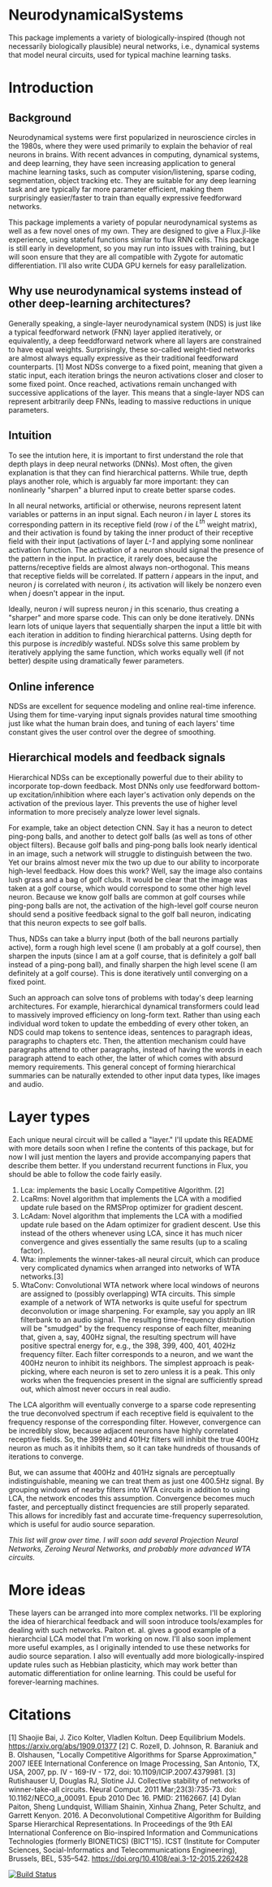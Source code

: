 # NeurodynamicalSystems

This package implements a variety of biologically-inspired (though not necessarily biologically plausible) neural networks, i.e., dynamical systems that model neural circuits, used for typical machine learning tasks.

# Introduction
## Background

Neurodynamical systems were first popularized in neuroscience circles in the 1980s, where they were used primarily to explain the behavior of real neurons in brains. With recent advances in computing, dynamical systems, and deep learning, they have seen increasing application to general machine learning tasks, such as computer vision/listening, sparse coding, segmentation, object tracking etc. They are suitable for any deep learning task and are typically far more parameter efficient, making them surprisingly easier/faster to train than equally expressive feedforward networks.

This package implements a variety of popular neurodynamical systems as well as a few novel ones of my own. They are designed to give a Flux.jl-like experience, using stateful functions similar to flux RNN cells. This package is still early in development, so you may run into issues with training, but I will soon ensure that they are all compatible with Zygote for automatic differentiation. I'll also write CUDA GPU kernels for easy parallelization. 

## Why use neurodynamical systems instead of other deep-learning architectures?

Generally speaking, a single-layer neurodynamical system (NDS) is just like a typical feedforward network (FNN) layer applied iteratively, or equivalently, a deep feeddforward network where all layers are constrained to have equal weights. Surprisingly, these so-called weight-tied networks are almost always equally expressive as their traditional feedforward counterparts. [1] Most NDSs converge to a fixed point, meaning that given a static input, each iteration brings the neuron activations closer and closer to some fixed point. Once reached, activations remain unchanged with successive applications of the layer. This means that a single-layer NDS can represent arbitrarily deep FNNs, leading to massive reductions in unique parameters.

## Intuition 
To see the intution here, it is important to first understand the role that depth plays in deep neural networks (DNNs). Most often, the given explanation is that they can find hierarchical patterns. While true, depth plays another role, which is arguably far more important: they can nonlinearly "sharpen" a blurred input to create better sparse codes. 

In all neural networks, artificial or otherwise, neurons represent latent variables or patterns in an input signal. Each neuron *i* in layer *L* stores its corresponding pattern in its receptive field (row *i* of the *L<sup>th</sup>* weight matrix), and their activation is found by taking the inner product of their receptive field with their input (activations of layer *L-1* and applying some nonlinear activation function. The activation of a neuron should signal the presence of the pattern in the input. In practice, it rarely does, because the patterns/receptive fields are almost always non-orthogonal. This means that receptive fields will be correlated. If pattern *i* appears in the input, and neuron *j* is correlated with neuron *i,* its activation will likely be nonzero even when *j* doesn't appear in the input. 

Ideally, neuron *i* will supress neuron *j* in this scenario, thus creating a "sharper" and more sparse code. This can only be done iteratively. DNNs learn lots of unique layers that sequentially sharpen the input a little bit with each iteration in addition to finding hierarchical patterns. Using depth for this purpose is *incredibly* wasteful. NDSs solve this same problem by iteratively applying the same function, which works equally well (if not better) despite using dramatically fewer parameters.

## Online inference
NDSs are excellent for sequence modeling and online real-time inference. Using them for time-varying input signals provides natural time smoothing just like what the human brain does, and tuning of each layers' time constant gives the user control over the degree of smoothing. 

## Hierarchical models and feedback signals
Hierarchical NDSs can be exceptionally powerful due to their ability to incorporate top-down feedback. Most DNNs only use feedforward bottom-up excitation/inhibition where each layer's activation only depends on the activation of the previous layer. This prevents the use of higher level information to more precisely analyze lower level signals. 

For example, take an object detection CNN. Say it has a neuron to detect ping-pong balls, and another to detect golf balls (as well as tons of other object filters). Because golf balls and ping-pong balls look nearly identical in an image, such a network will struggle to distinguish between the two. Yet our brains almost never mix the two up due to our ability to incorporate high-level feedback. How does this work? Well, say the image also contains lush grass and a bag of golf clubs. It would be clear that the image was taken at a golf course, which would correspond to some other high level neuron. Because we know golf balls are common at golf courses while ping-pong balls are not, the activation of the high-level golf course neuron should send a positive feedback signal to the golf ball neuron, indicating that this neuron expects to see golf balls. 

Thus, NDSs can take a blurry input (both of the ball neurons partially active), form a rough high level scene (I am probably at a golf course), then sharpen the inputs (since I am at a golf course, that is definitely a golf ball instead of a ping-pong ball), and finally sharpen the high level scene (I am definitely at a golf course). This is done iteratively until converging on a fixed point.

Such an approach can solve tons of problems with today's deep learning architectures. For example, hierarchical dynamical transformers could lead to massively improved efficiency on long-form text. Rather than using each individual word token to update the embedding of every other token, an NDS could map tokens to sentence ideas, sentences to paragraph ideas, paragraphs to chapters etc. Then, the attention mechanism could have paragraphs attend to other paragraphs, instead of having the words in each paragraph attend to each other, the latter of which comes with absurd memory requirements. This general concept of forming hierarchical summaries can be naturally extended to other input data types, like images and audio.


# Layer types

Each unique neural circuit will be called a "layer." I'll update this README with more details soon when I refine the contents of this package, but for now I will just mention the layers and provide accompanying papers that describe them better. If you understand recurrent functions in Flux, you should be able to follow the code fairly easily. 

1. Lca: implements the basic Locally Competitive Algorithm. [2]
2. LcaRms: Novel algorithm that implements the LCA with a modified update rule based on the RMSProp optimizer for gradient descent.
3. LcAdam: Novel algorithm that implements the LCA with a modified update rule based on the Adam optimizer for gradient descent. Use this instead of the others whenever using LCA, since it has much nicer convergence and gives essentially the same results (up to a scaling factor).
4. Wta: implements the winner-takes-all neural circuit, which can produce very complicated dynamics when arranged into networks of WTA networks.[3]
5. WtaConv: Convolutional WTA network where local windows of neurons are assigned to (possibly overlapping) WTA circuits. This simple example of a network of WTA networks is quite useful for spectrum deconvolution or image sharpening. For example, say you apply an IIR filterbank to an audio signal. The resulting time-frequency distribution will be "smudged" by the frequency response of each filter, meaning that, given a, say, 400Hz signal, the resulting spectrum will have positive spectral energy for, e.g., the 398, 399, 400, 401, 402Hz frequency filter. Each filter corresponds to a neuron, and we want the 400Hz neuron to inhibit its neighbors. The simplest approach is peak-picking, where each neuron is set to zero unless it is a peak. This only works when the frequencies present in the signal are sufficiently spread out, which almost never occurs in real audio. 

The LCA algorithm will eventually converge to a sparse code representing the true deconvolved spectrum if each receptive field is equivalent to the frequency response of the corresponding filter. However, convergence can be incredibly slow, because adjacent neurons have highly correlated receptive fields. So, the 399Hz and 401Hz filters will inhibit the true 400Hz neuron as much as it inhibits them, so it can take hundreds of thousands of iterations to converge.

But, we can assume that 400Hz and 401Hz signals are perceptually indistinguishable, meaning we can treat them as just one 400.5Hz signal. By grouping windows of nearby filters into WTA circuits in addition to using LCA, the network encodes this assumption. Convergence becomes much faster, and perceptually distinct frequencies are still properly separated. This allows for incredibly fast and accurate time-frequency superresolution, which is useful for audio source separation. 

*This list will grow over time. I will soon add several Projection Neural Networks, Zeroing Neural Networks, and probably more advanced WTA circuits.* 

# More ideas
These layers can be arranged into more complex networks. I'll be exploring the idea of hierarchical feedback and will soon introduce tools/examples for dealing with such networks. Paiton et. al. gives a good example of a hierarchcial LCA model that I'm working on now. I'll also soon implement more useful examples, as I originally intended to use these networks for audio source separation. I also will eventually add more biologically-inspired update rules such as Hebbian plasticity, which may work better than automatic differentiation for online learning. This could be useful for forever-learning machines.



# Citations

[1] Shaojie Bai, J. Zico Kolter, Vladlen Koltun. Deep Equilibrium Models. https://arxiv.org/abs/1909.01377
[2] C. Rozell, D. Johnson, R. Baraniuk and B. Olshausen, "Locally Competitive Algorithms for Sparse Approximation," 2007 IEEE International Conference on Image Processing, San Antonio, TX, USA, 2007, pp. IV - 169-IV - 172, doi: 10.1109/ICIP.2007.4379981.
[3] Rutishauser U, Douglas RJ, Slotine JJ. Collective stability of networks of winner-take-all circuits. Neural Comput. 2011 Mar;23(3):735-73. doi: 10.1162/NECO_a_00091. Epub 2010 Dec 16. PMID: 21162667.
[4] Dylan Paiton, Sheng Lundquist, William Shainin, Xinhua Zhang, Peter Schultz, and Garrett Kenyon. 2016. A Deconvolutional Competitive Algorithm for Building Sparse Hierarchical Representations. In Proceedings of the 9th EAI International Conference on Bio-inspired Information and Communications Technologies (formerly BIONETICS) (BICT'15). ICST (Institute for Computer Sciences, Social-Informatics and Telecommunications Engineering), Brussels, BEL, 535–542. https://doi.org/10.4108/eai.3-12-2015.2262428

[![Build Status](https://github.com/EliSmith45/NeurodynamicalSystems.jl/actions/workflows/CI.yml/badge.svg?branch=master)](https://github.com/EliSmith45/NeurodynamicalSystems.jl/actions/workflows/CI.yml?query=branch%3Amaster)
